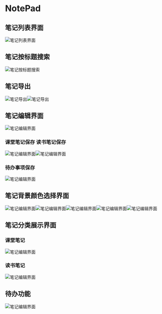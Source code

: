 # NotePad

## 笔记列表界面

![笔记列表界面](https://github.com/wstelly/NotePad/blob/master/img1.png)


## 笔记按标题搜索

![笔记按标题搜索](https://github.com/wstelly/NotePad/blob/master/img19.png)

## 笔记导出

![笔记导出](https://github.com/wstelly/NotePad/blob/master/img18.png)![笔记导出](https://github.com/wstelly/NotePad/blob/master/img51.png)

## 笔记编辑界面

![笔记编辑界面](https://github.com/wstelly/NotePad/blob/master/img5.png)

### 课堂笔记保存           读书笔记保存

![笔记编辑界面](https://github.com/wstelly/NotePad/blob/master/img16.png)![笔记编辑界面](https://github.com/wstelly/NotePad/blob/master/img17.png)

### 待办事项保存

![笔记编辑界面](https://github.com/wstelly/NotePad/blob/master/img15.png)

## 笔记背景颜色选择界面

![笔记编辑界面](https://github.com/wstelly/NotePad/blob/master/img6.png)![笔记编辑界面](https://github.com/wstelly/NotePad/blob/master/img7.png)![笔记编辑界面](https://github.com/wstelly/NotePad/blob/master/img8.png)![笔记编辑界面](https://github.com/wstelly/NotePad/blob/master/img9.png)![笔记编辑界面](https://github.com/wstelly/NotePad/blob/master/img10.png)

## 笔记分类展示界面
### 课堂笔记
![笔记编辑界面](https://github.com/wstelly/NotePad/blob/master/img12.png)

### 读书笔记
![笔记编辑界面](https://github.com/wstelly/NotePad/blob/master/img13.png)

## 待办功能
![笔记编辑界面](https://github.com/wstelly/NotePad/blob/master/img14.png)



